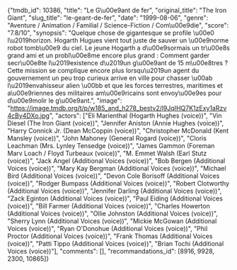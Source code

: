{"tmdb_id": 10386, "title": "Le G\u00e9ant de fer", "original_title": "The Iron Giant", "slug_title": "le-geant-de-fer", "date": "1999-08-06", "genre": "Aventure / Animation / Familial / Science-Fiction / Com\u00e9die", "score": "7.8/10", "synopsis": "Quelque chose de gigantesque se profile \u00e0 l\u2019horizon. Hogarth Hugues vient tout juste de sauver un \u00e9norme robot tomb\u00e9 du ciel. Le jeune Hogarth a d\u00e9sormais un tr\u00e8s grand ami et un probl\u00e8me encore plus grand : Comment garder secr\u00e8te l\u2019existence d\u2019un g\u00e9ant de 15 m\u00e8tres ? Cette mission se complique encore plus lorsqu\u2019un agent du gouvernement un peu trop curieux arrive en ville pour chasser \u00ab l\u2019envahisseur alien \u00bb et que les forces terrestres, maritimes et a\u00e9riennes des militaires am\u00e9ricains sont envoy\u00e9es pour d\u00e9molir le g\u00e9ant.", "image": "https://image.tmdb.org/t/p/w185_and_h278_bestv2/l9JqIHQ7K1zExy1aRzv4cBy4DXo.jpg", "actors": ["Eli Marienthal (Hogarth Hughes (voice))", "Vin Diesel (The Iron Giant (voice))", "Jennifer Aniston (Annie Hughes (voice))", "Harry Connick Jr. (Dean McCoppin (voice))", "Christopher McDonald (Kent Mansley (voice))", "John Mahoney (General Rogard (voice))", "Cloris Leachman (Mrs. Lynley Tensedge (voice))", "James Gammon (Foreman Marv Loach / Floyd Turbeaux (voice))", "M. Emmet Walsh (Earl Stutz (voice))", "Jack Angel (Additional Voices (voice))", "Bob Bergen (Additional Voices (voice))", "Mary Kay Bergman (Additional Voices (voice))", "Michael Bird (Additional Voices (voice))", "Devon Cole Borisoff (Additional Voices (voice))", "Rodger Bumpass (Additional Voices (voice))", "Robert Clotworthy (Additional Voices (voice))", "Jennifer Darling (Additional Voices (voice))", "Zack Eginton (Additional Voices (voice))", "Paul Eiding (Additional Voices (voice))", "Bill Farmer (Additional Voices (voice))", "Charles Howerton (Additional Voices (voice))", "Ollie Johnston (Additional Voices (voice))", "Sherry Lynn (Additional Voices (voice))", "Mickie McGowan (Additional Voices (voice))", "Ryan O'Donohue (Additional Voices (voice))", "Phil Proctor (Additional Voices (voice))", "Frank Thomas (Additional Voices (voice))", "Patti Tippo (Additional Voices (voice))", "Brian Tochi (Additional Voices (voice))"], "comments": [], "recommandations_id": [8916, 9928, 2300, 10865]}